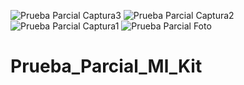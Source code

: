 ![Prueba Parcial Captura3](https://user-images.githubusercontent.com/108555969/222871785-9f671dc8-8549-401d-9f0f-8e3dd58cb7d6.png)
![Prueba Parcial Captura2](https://user-images.githubusercontent.com/108555969/222871788-69f1649a-4ddf-4b49-8b25-68f727d0f178.png)
![Prueba Parcial Captura1](https://user-images.githubusercontent.com/108555969/222871790-461a6eae-5700-4192-a063-4783c19bc140.png)
![Prueba Parcial Foto](https://user-images.githubusercontent.com/108555969/222871839-f570d998-50f3-469a-8319-af468421dc6b.jpg)
# Prueba_Parcial_Ml_Kit
